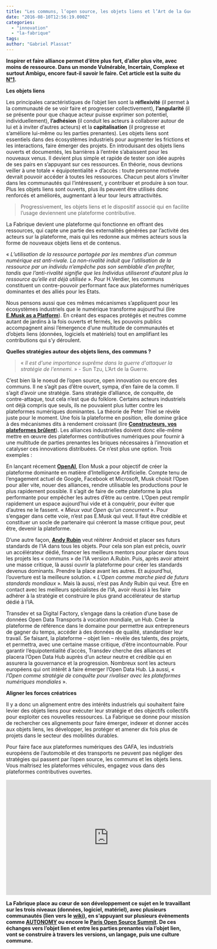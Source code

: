 ```yaml
---
title: "Les communs, l’open source, les objets liens et l’Art de la Guerre [2/2]"
date: "2016-08-10T12:56:19.000Z"
categories: 
  - "innovation"
  - "la-fabrique"
tags: 
author: "Gabriel Plassat"
---
```


**Inspirer et faire alliance permet d’être plus fort, d’aller plus vite, avec moins de ressource. Dans un monde Vulnérable, Incertain, Complexe et surtout Ambigu, encore faut-il savoir le faire. Cet article est la suite du [N°1](http://transportsdufutur.ademe.fr/2016/05/communs-source-guerre.html).**

**Les objets liens**

Les principales caractéristiques de l’objet lien sont la **réflexivité** (il permet à la communauté de se voir faire et progresser collectivement), **l’angularité** (il se présente pour que chaque acteur puisse exprimer son potentiel, individuellement), **l’adhésion** (il conduit les acteurs à collaborer autour de lui et à inviter d’autres acteurs) et la **capitalisation** (il progresse et s’améliore lui-même ou les parties prenantes). Les objets liens sont essentiels dans des écosystèmes industriels pour augmenter les frictions et les interactions, faire émerger des projets. En introduisant des objets liens ouverts et documentés, les barrières à l’entrée s’abaissent pour les nouveaux venus. Il devient plus simple et rapide de tester son idée auprès de ses pairs en s’appuyant sur ces ressources. En théorie, nous devrions veiller à une totale « équipotentialité » d’accès : toute personne motivée devrait pouvoir accéder à toutes les ressources. Chacun peut alors s’inviter dans les communautés qui l’intéressent, y contribuer et produire à son tour. Plus les objets liens sont ouverts, plus ils peuvent être utilisés donc renforcés et améliorés, augmentant à leur tour leurs attractivités.

> Progressivement, les objets liens et le dispositif associé qui en facilite l’usage deviennent une plateforme contributive.

La Fabrique devient une plateforme qui fonctionne en offrant des ressources, qui capte une partie des externalités générées par l’activité des acteurs sur la plateforme, mais qui les redonne aux mêmes acteurs sous la forme de nouveaux objets liens et de contenus.

« _L’utilisation de la ressource partagée par les membres d’un commun numérique est anti-rivale. La non-rivalité induit que l’utilisation de la ressource par un individu n’empêche pas son semblable d’en profiter, tandis que l’anti-rivalité signifie que les Individus utiliseront d’autant plus la ressource qu’elle est déjà utilisée_ ». Pour H.Verdier, les communs constituent un contre-pouvoir performant face aux plateformes numériques dominantes et des alliés pour les Etats.

Nous pensons aussi que ces mêmes mécanismes s’appliquent pour les écosystèmes industriels que le numérique transforme aujourd’hui (lire [**E.Musk as a Platform**](http://transportsdufutur.ademe.fr/2016/04/e-musk-as-a-platform.html)). En créant des espaces protégés et neutres comme autant de jardins à la fois ouverts et fermés, les pouvoirs publics accompagnent ainsi l’émergence d’une multitude de communautés et d’objets liens (données, logiciels et matériels) tout en amplifiant les contributions qui s’y déroulent.

**Quelles stratégies autour des objets liens, des communs ?**

> « _Il est d'une importance suprême dans la guerre d'attaquer la stratégie de l'ennemi._ » - Sun Tzu, L’Art de la Guerre.

C’est bien là le noeud de l’open source, open innovation ou encore des communs. Il ne s’agit pas d’être ouvert, sympa, d’en faire de la comm. Il s’agit d’avoir une stratégie. Sans stratégie d’alliance, de conquête, de contre-attaque, tout cela n’est que du folklore. Certains acteurs industriels ont déjà compris que seuls, ils ne pouvaient plus lutter contre les plateformes numériques dominantes. La théorie de Peter Thiel se révèle juste pour le moment. Une fois la plateforme en position, elle domine grâce à des mécanismes dits à rendement croissant (lire [**Constructeurs, vos plateformes brûlent**](http://transportsdufutur.ademe.fr/2016/02/constructeurs-vos-plateformes-brulent.html)). Les alliances industrielles doivent donc elle-même mettre en œuvre des plateformes contributives numériques pour fournir à une multitude de parties prenantes les briques nécessaires à l’innovation et catalyser ces innovations distribuées. Ce n’est plus une option. Trois exemples :

En lançant récement **[OpenAI](http://www.wired.com/2016/04/openai-elon-musk-sam-altman-plan-to-set-artificial-intelligence-free/)**, Elon Musk a pour objectif de créer la plateforme dominante en matière d’Intelligence Artificielle. Compte tenu de l’engagement actuel de Google, Facebook et Microsoft, Musk choisit l’Open pour aller vite, nouer des alliances, rendre utilisable les productions pour le plus rapidement possible. Il s’agit de faire de cette plateforme la plus performante pour empêcher les autres d’être au centre. L’Open peut remplir rapidement un espace aujourd’hui vide et à conquérir, pour éviter que d’autres ne le fassent. « _Mieux vaut Open qu’un concurrent_ ». Pour s’engager dans cette voie, n’est pas E.Musk qui veut. Il faut être crédible et constituer un socle de partenaire qui créeront la masse critique pour, peut être, devenir la plateforme.

D’une autre façon, **[Andy Rubin](http://transportsdufutur.ademe.fr/2016/02/le-playground-dandy-rubin-est-passionnant.html)** veut réitérer Android et placer ses futurs standards de l’IA dans tous les objets. Pour cela son plan est précis, ouvrir un accélérateur dédié, financer les meilleurs mentors pour placer dans tous les projets les « communs » de l’IA version A.Rubin. Puis, après avoir atteint une masse critique, là aussi ouvrir la plateforme pour créer les standards devenus dominants. Prendre la place avant les autres. Et aujourd’hui, l’ouverture est la meilleure solution. « _L’Open comme marche pied de futurs standards mondiaux_ ». Mais là aussi, n’est pas Andy Rubin qui veut. Etre en contact avec les meilleurs spécialistes de l’IA, avoir réussi à les faire adhérer à la stratégie et construire le plus grand accélérateur de startup dédié à l’IA.

Transdev et sa Digital Factory, s’engage dans la création d’une base de données Open Data Transports à vocation mondiale, un Hub. Créer la plateforme de référence dans le domaine pour permettre aux entrepreneurs de gagner du temps, accéder à des données de qualité, standardiser leur travail. Se faisant, la plateforme – objet lien – révèle des talents, des projets, et permettra, avec une certaine masse critique, d’être incontournable. Pour garantir l’équipotentialité d’accès, Transdev cherche des alliances et placera l’Open Data Hub auprès d’un acteur neutre et crédible qui en assurera la gouvernance et la progression. Nombreux sont les acteurs européens qui ont intérêt à faire émerger l’Open Data Hub. Là aussi, « _l’Open comme stratégie de conquête pour rivaliser avec les plateformes numériques mondiales_ ».

**Aligner les forces créatrices**

Il y a donc un alignement entre des intérêts industriels qui souhaitent faire levier des objets liens pour exécuter leur stratégie et des objectifs collectifs pour exploiter ces nouvelles ressources. La Fabrique se donne pour mission de rechercher ces alignements pour faire émerger, indexer et donner accès aux objets liens, les développer, les protéger et amener dix fois plus de projets dans le secteur des mobilités durables.

Pour faire face aux plateformes numériques des GAFA, les industriels européens de l’automobile et des transports ne peuvent pas négliger des stratégies qui passent par l’open source, les communs et les objets liens. Vous maîtrisez les plateformes véhicules, engagez vous dans des plateformes contributives ouvertes.

<iframe src="https://embed-ssl.ted.com/talks/lang/fr/howard_rheingold_on_collaboration.html" width="560" height="315" frameborder="0" scrolling="no" allowfullscreen="allowfullscreen"></iframe>

 **La Fabrique place au cœur de son développement ce sujet en le travaillant sur les trois niveaux (données, logiciel, matériel), avec plusieurs communautés (lien vers le [wiki](http://wiki.lafabriquedesmobilites.fr/index.php?title=Construire_des_communaut%C3%A9s)), en s’appuyant sur plusieurs évènements comme [AUTONOMY](http://www.autonomy.paris/) ou encore le [Paris Open Source Summit](http://www.opensourcesummit.paris/). De ces échanges vers l’objet lien et entre les parties prenantes via l’objet lien, vont se construire à travers les versions, un langage, puis une culture commune.**
